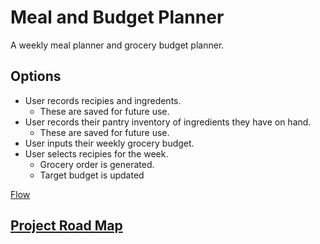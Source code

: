 # Meal and Budget Planner
A weekly meal planner and grocery budget planner.

## Options
- User records recipies and ingredents. 
	- These are saved for future use.
- User records their pantry inventory of ingredients they have on hand. 
	- These are saved for future use.
- User inputs their weekly grocery budget.
- User selects recipies for the week.
	- Grocery order is generated.
	- Target budget is updated 

[Flow](/meal_planner_flow.vsdx)

## [Project Road Map](/projectroadmap.md)

